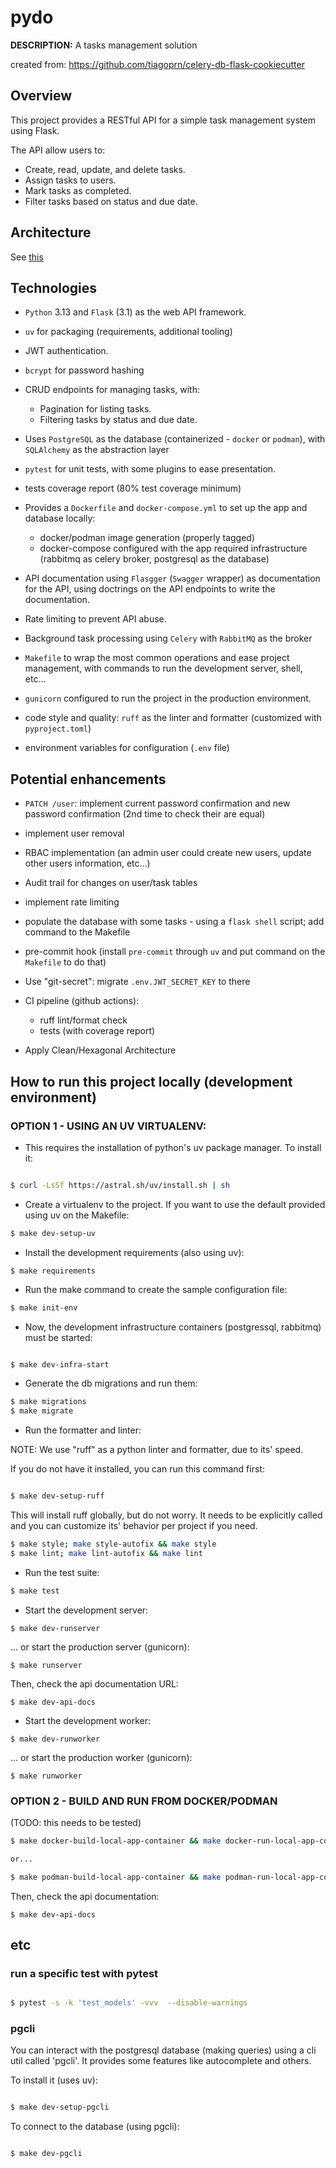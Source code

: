 # pydo

**DESCRIPTION:** A tasks management solution

created from: <https://github.com/tiagoprn/celery-db-flask-cookiecutter>

## Overview

This project provides a RESTful API for a simple task management system  using Flask.

The API allow users to:

- Create, read, update, and delete tasks.
- Assign tasks to users.
- Mark tasks as completed.
- Filter tasks based on status and due date.

## Architecture

See [this](ARCHITECTURE.md)

## Technologies

- `Python` 3.13 and `Flask` (3.1) as the web API framework.

- `uv` for packaging (requirements, additional tooling)

- JWT authentication.

- `bcrypt` for password hashing

- CRUD endpoints for managing tasks, with:
    - Pagination for listing tasks.
    - Filtering tasks by status and due date.

- Uses `PostgreSQL` as the database (containerized - `docker` or `podman`), with `SQLAlchemy` as the abstraction layer

- `pytest` for unit tests, with some plugins to ease presentation.

- tests coverage report (80% test coverage minimum)

- Provides a `Dockerfile` and `docker-compose.yml` to set up the app and database locally:
    - docker/podman image generation (properly tagged)
    - docker-compose configured with the app required infrastructure (rabbitmq as celery broker, postgresql as the database)

- API documentation using `Flasgger` (`Swagger` wrapper) as documentation for the API, using doctrings on the API endpoints to write the documentation.

- Rate limiting to prevent API abuse.

- Background task processing using `Celery` with `RabbitMQ` as the broker

- `Makefile` to wrap the most common operations and ease project management, with commands to run the development server, shell, etc...

- `gunicorn` configured to run the project in the production environment.

- code style and quality: `ruff` as the linter and formatter (customized with `pyproject.toml`)

- environment variables for configuration (`.env` file)

## Potential enhancements

- `PATCH /user`: implement current password confirmation and new password confirmation (2nd time to check their are equal)

- implement user removal

- RBAC implementation (an admin user could create new users, update other users information, etc...)

- Audit trail for changes on user/task tables

- implement rate limiting

- populate the database with some tasks - using a `flask shell` script; add command to the Makefile

- pre-commit hook (install `pre-commit` through `uv` and put command on the `Makefile` to do that)

- Use "git-secret": migrate `.env.JWT_SECRET_KEY` to there

- CI pipeline (github actions):
    - ruff lint/format check
    - tests (with coverage report)

- Apply Clean/Hexagonal Architecture

## How to run this project locally (development environment)

### OPTION 1 - USING AN UV VIRTUALENV:

- This requires the installation of python's uv package manager. To install it:

``` bash

$ curl -LsSf https://astral.sh/uv/install.sh | sh

```

- Create a virtualenv to the project. If you want to use the default provided using uv on the Makefile:

``` bash
$ make dev-setup-uv
```

- Install the development requirements (also using uv):

`$ make requirements`

- Run the make command to create the sample configuration file:

``` bash
$ make init-env
```

- Now, the development infrastructure containers (postgressql, rabbitmq) must be started:

``` bash

$ make dev-infra-start

```

- Generate the db migrations and run them:

``` bash
$ make migrations
$ make migrate
```

- Run the formatter and linter:

NOTE: We use "ruff" as a python linter and formatter, due to its' speed.

If you do not have it installed, you can run this command first:

``` bash

$ make dev-setup-ruff

```

This will install ruff globally, but do not worry. It needs to be explicitly called and you can customize its' behavior per project if you need.

``` bash
$ make style; make style-autofix && make style
$ make lint; make lint-autofix && make lint
```

- Run the test suite:

``` bash
$ make test
```

- Start the development server:

`$ make dev-runserver`

... or start the production server (gunicorn):

`$ make runserver`

Then, check the api documentation URL:

`$ make dev-api-docs`

- Start the development worker:

`$ make dev-runworker`

... or start the production worker (gunicorn):

`$ make runworker`

### OPTION 2 - BUILD AND RUN FROM DOCKER/PODMAN

(TODO: this needs to be tested)

``` bash
$ make docker-build-local-app-container && make docker-run-local-app-container

or...

$ make podman-build-local-app-container && make podman-run-local-app-container
```

Then, check the api documentation:

`$ make dev-api-docs`

## etc

### run a specific test with pytest

``` bash

$ pytest -s -k 'test_models' -vvv  --disable-warnings

```

### pgcli

You can interact with the postgresql database (making queries) using a cli util called 'pgcli'. It provides some features like autocomplete and others.

To install it (uses uv):

``` bash

$ make dev-setup-pgcli

```

To connect to the database (using pgcli):

``` bash

$ make dev-pgcli

```

